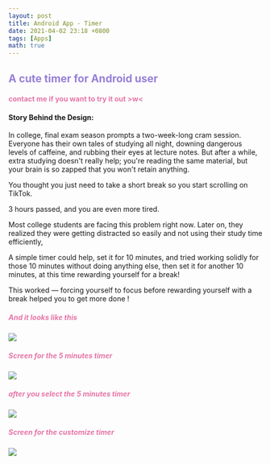 ```yaml
---
layout: post
title: Android App - Timer
date: 2021-04-02 23:18 +0800
tags: [Apps]
math: true
---
```


<!-- Global site tag (gtag.js) - Google Analytics -->
  <script async src="https://www.googletagmanager.com/gtag/js?id=G-TG0XJZG53F"></script>
  <script>
    window.dataLayer = window.dataLayer || [];
    function gtag(){dataLayer.push(arguments);}
    gtag('js', new Date());

    gtag('config', 'G-TG0XJZG53F');
  </script>


## <font color= 977FD7> A cute timer for Android user</font>

#### <font color= E675A7> contact me if you want to try it out >w<</font>

#### Story Behind the Design:

In college, final exam season prompts a two-week-long cram session. Everyone has their own tales of studying all night, downing dangerous levels of caffeine, and rubbing their eyes at lecture notes. But after a while, extra studying doesn't really help; you're reading the same material, but your brain is so zapped that you won't retain anything.

You thought you just need to take a short break so you start scrolling on TikTok.

3 hours passed, and you are even more tired.

Most college students are facing this problem right now. Later on, they realized they were getting distracted so easily and not using their study time efficiently,

A simple timer could help, set it for 10 minutes, and tried working solidly for those 10 minutes without doing anything else, then set it for another 10 minutes, at this time rewarding yourself for a break!

This worked — forcing yourself to focus before rewarding yourself with a break helped you to get more done !

##### <font color= E675A7> And it looks like this </font>

<img src="{{ '/app/android-timer/home.png' | relative_url }}">

##### <font color= E675A7> Screen for the 5 minutes timer </font>

<img src="{{ '/app/android-timer/screen5min.png' | relative_url }}">

##### <font color= E675A7> after you select the 5 minutes timer </font>

<img src="{{ '/app/android-timer/screen5minhome.png' | relative_url }}">

##### <font color= E675A7> Screen for the customize timer </font>

<img src="{{ '/app/android-timer/screencusplay.gif' | relative_url }}">
